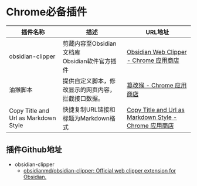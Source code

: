 

# Chrome必备插件



| 插件名称                             | 描述                                               | URL地址                                                      |
| ------------------------------------ | -------------------------------------------------- | ------------------------------------------------------------ |
| obsidian-clipper                     | 剪藏内容至Obsidian文档库<br>Obsidian软件官方插件   | [Obsidian Web Clipper - Chrome 应用商店](https://chromewebstore.google.com/detail/obsidian-web-clipper/cnjifjpddelmedmihgijeibhnjfabmlf) |
| 油猴脚本                             | 提供自定义脚本，修改显示的网页内容，拦截接口数据。 | [篡改猴 - Chrome 应用商店](https://chromewebstore.google.com/detail/%E7%AF%A1%E6%94%B9%E7%8C%B4/dhdgffkkebhmkfjojejmpbldmpobfkfo) |
| Copy Title and Url as Markdown Style | 快捷复制URL链接和标题为Markdown格式                | [Copy Title and Url as Markdown Style - Chrome 应用商店](https://chromewebstore.google.com/detail/copy-title-and-url-as-mar/fpmbiocnfbjpajgeaicmnjnnokmkehil) |





## 插件Github地址

- obsidian-clipper
  - [obsidianmd/obsidian-clipper: Official web clipper extension for Obsidian.](https://github.com/obsidianmd/obsidian-clipper)





